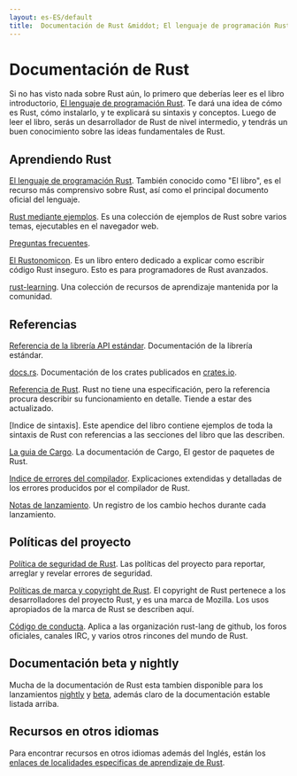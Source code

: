 ```yaml
---
layout: es-ES/default
title:  Documentación de Rust &middot; El lenguaje de programación Rust
---
```


# Documentación de Rust

Si no has visto nada sobre Rust aún, lo primero que deberías leer es el libro
introductorio, [El lenguaje de programación Rust][book].
Te dará una idea de cómo es Rust, cómo instalarlo, y te explicará su sintaxis y
conceptos. Luego de leer el libro, serás un desarrollador de Rust de nivel
intermedio, y tendrás un buen conocimiento sobre las ideas fundamentales de
Rust.

## Aprendiendo Rust

[El lenguaje de programación Rust][book]. También conocido como "El libro",
es el recurso más comprensivo sobre Rust, así como el principal documento
oficial del lenguaje.

[Rust mediante ejemplos][rbe]. Es una colección de ejemplos de Rust sobre varios
temas, ejecutables en el navegador web.

[Preguntas frecuentes][faq].

[El Rustonomicon][nomicon]. Es un libro entero dedicado a explicar como
escribir código Rust inseguro. Esto es para programadores de Rust avanzados.

[rust-learning]. Una colección de recursos de aprendizaje mantenida por la
comunidad.

[book]: https://doc.rust-lang.org/book/
[rbe]: http://rustbyexample.com
[faq]: faq.html
[nomicon]: https://doc.rust-lang.org/nomicon/
[rust-learning]: https://github.com/ctjhoa/rust-learning

## Referencias

[Referencia de la librería API estándar][api]. Documentación de la librería
estándar.

[docs.rs]. Documentación de los crates publicados en [crates.io].

[Referencia de Rust][ref].  Rust no tiene una especificación, pero la referencia
procura describir su funcionamiento en detalle. Tiende a estar des actualizado.

[Indice de sintaxis]. Este apendice del libro contiene ejemplos de toda la
sintaxis de Rust con referencias a las secciones del libro que las describen.

[La guia de Cargo][cargo]. La documentación de Cargo, El gestor de paquetes de
Rust.

[Indice de errores del compilador][err]. Explicaciones extendidas y detalladas
de los errores producidos por el compilador de Rust.

[Notas de lanzamiento][release_notes]. Un registro de los cambio hechos durante
cada lanzamiento.

[api]: https://doc.rust-lang.org/std/
[syn]: https://doc.rust-lang.org/book/syntax-index.html
[ref]: https://doc.rust-lang.org/reference
[cargo]: http://doc.crates.io/guide.html
[err]: https://doc.rust-lang.org/error-index.html
[release_notes]: https://github.com/rust-lang/rust/blob/master/RELEASES.md
[docs.rs]: https://docs.rs
[crates.io]: https://crates.io

## Políticas del proyecto

[Política de seguridad de Rust][security]. Las políticas del proyecto para
reportar, arreglar y revelar errores de seguridad.

[Políticas de marca y copyright de Rust][legal]. El copyright de Rust pertenece
a los desarrolladores del proyecto Rust, y es una marca de Mozilla. Los usos
apropiados de la marca de Rust se describen aquí.

[Código de conducta][coc]. Aplica a las organización rust-lang de github, los
foros oficiales, canales IRC, y varios otros rincones del mundo de Rust.

[security]: security.html
[legal]: legal.html
[coc]: https://www.rust-lang.org/conduct.html

## Documentación beta y nightly

Mucha de la documentación de Rust esta tambien disponible para los lanzamientos
[nightly] y [beta], además claro de la documentación estable listada arriba.

[nightly]: https://doc.rust-lang.org/nightly/
[beta]: https://doc.rust-lang.org/beta/

## Recursos en otros idiomas

Para encontrar recursos en otros idiomas además del Inglés, están los [enlaces
de localidades especificas de aprendizaje de Rust][locale].

[locale]: https://github.com/ctjhoa/rust-learning#locale-links
